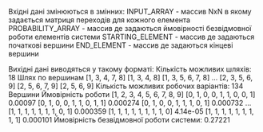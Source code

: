 Вхідні дані змінюються в змінних:
INPUT_ARRAY - массив NxN в якому задається матриця переходів для кожного елемента
PROBABILITY_ARRAY - массив де задаються ймовірності безвідмовної роботи елементів системи
STARTING_ELEMENT - массив де задаються початкові вершини
END_ELEMENT - массив де задаються кінцеві вершини

Вихідні дані виводяться у такому форматі:
Кількість можливих шляхів: 18
Шлях по вершинам
[1, 3, 4, 7, 8]
[1, 3, 4, 8]
[1, 3, 5, 6, 7, 8]
...
[2, 3, 5, 6, 9]
[2, 5, 6, 7, 9]
[2, 5, 6, 9]
Кількість можливих робочих варіантів: 134
Вершини Ймовірність роботи
[1, 2, 3, 4, 5, 6, 7, 8, 9]
[0, 1, 0, 0, 1, 1, 0, 0, 1] 0.00097
[0, 1, 0, 0, 1, 1, 0, 1, 1] 0.000274
[0, 1, 0, 0, 1, 1, 1, 0, 1] 0.000732
...
[1, 1, 1, 1, 1, 1, 1, 0, 1] 0.000359
[1, 1, 1, 1, 1, 1, 1, 1, 0] 4.14e-05
[1, 1, 1, 1, 1, 1, 1, 1, 1] 0.000101
Ймовірність безвідмовної роботи системи: 0.27221
